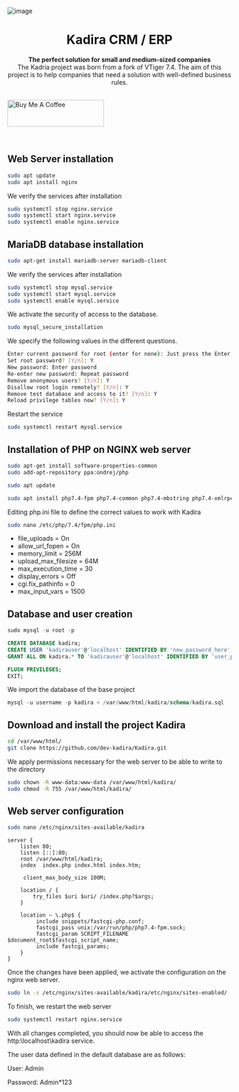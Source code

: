 ![image](https://user-images.githubusercontent.com/89658833/189480151-42ee105c-143b-4697-9cdb-24d54a793279.png)

<div align="center">
  <h1>Kadira CRM / ERP</h1>
</div>
<div align="center">
  <strong>The perfect solution for small and medium-sized companies</strong>
</div>

<div align="center">
The Kadria project was born from a fork of VTiger 7.4. The aim of this project is to help companies that need a solution with well-defined business rules.
</div>

<br>

<a href="https://www.buymeacoffee.com/dibaia" target="_blank"><img src="https://cdn.buymeacoffee.com/buttons/v2/default-yellow.png" alt="Buy Me A Coffee" style="height: 60px !important;width: 217px !important;" ></a>

<br>

## Web Server installation

```bash
sudo apt update
sudo apt install nginx
```
We verify the services after installation

```bash
sudo systemctl stop nginx.service
sudo systemctl start nginx.service
sudo systemctl enable nginx.service
```

## MariaDB database installation

```bash
sudo apt-get install mariadb-server mariadb-client
```
We verify the services after installation

```bash
sudo systemctl stop mysql.service
sudo systemctl start mysql.service
sudo systemctl enable mysql.service
```
We activate the security of access to the database.

```bash
sudo mysql_secure_installation
```
We specify the following values in the different questions.

```bash
Enter current password for root (enter for none): Just press the Enter
Set root password? [Y/n]: Y
New password: Enter password
Re-enter new password: Repeat password
Remove anonymous users? [Y/n]: Y
Disallow root login remotely? [Y/n]: Y
Remove test database and access to it? [Y/n]: Y
Reload privilege tables now? [Y/n]: Y
```

Restart the service

```bash
sudo systemctl restart mysql.service
```

## Installation of PHP on NGINX web server

```bash
sudo apt-get install software-properties-common
sudo add-apt-repository ppa:ondrej/php

sudo apt update

sudo apt install php7.4-fpm php7.4-common php7.4-mbstring php7.4-xmlrpc php7.4-soap php7.4-gd php7.4-xml php7.4-intl php7.4-mysql php7.4-cli php7.4-mcrypt php7.4-ldap php7.4-zip php7.4-curl
```

Editing php.ini file to define the correct values to work with Kadira

```bash
sudo nano /etc/php/7.4/fpm/php.ini
```

- file_uploads = On
- allow_url_fopen = On
- memory_limit = 256M
- upload_max_filesize = 64M
- max_execution_time = 30
- display_errors = Off
- cgi.fix_pathinfo = 0
- max_input_vars = 1500

## Database and user creation

```sql
sudo mysql -u root -p

CREATE DATABASE kadira;
CREATE USER 'kadirauser'@'localhost' IDENTIFIED BY 'new_password_here';
GRANT ALL ON kadira.* TO 'kadirauser'@'localhost' IDENTIFIED BY 'user_password_here' WITH GRANT OPTION;

FLUSH PRIVILEGES;
EXIT;
````

We import the database of the base project

```sql
mysql -u username -p kadira < /var/www/html/kadira/schema/kadira.sql
````

## Download and install the project Kadira

```bash
cd /var/www/html/
git clone https://github.com/dev-kadira/Kadira.git
```
We apply permissions necessary for the web server to be able to write to the directory

```bash
sudo chown -R www-data:www-data /var/www/html/kadira/
sudo chmod -R 755 /var/www/html/kadira/
```

## Web server configuration

```bash
sudo nano /etc/nginx/sites-available/kadira
```

```
server {
    listen 80;
    listen [::]:80;
    root /var/www/html/kadira;
    index  index.php index.html index.htm;

     client_max_body_size 100M;

    location / {
        try_files $uri $uri/ /index.php?$args;        
    }

    location ~ \.php$ {
         include snippets/fastcgi-php.conf;
         fastcgi_pass unix:/var/run/php/php7.4-fpm.sock;
         fastcgi_param SCRIPT_FILENAME $document_root$fastcgi_script_name;
         include fastcgi_params;
    }
}
```

Once the changes have been applied, we activate the configuration on the nginx web server.

```bash
sudo ln -s /etc/nginx/sites-available/kadira/etc/nginx/sites-enabled/
```

To finish, we restart the web server

```bash
sudo systemctl restart nginx.service
```

With all changes completed, you should now be able to access the http:\localhost\kadira service.

The user data defined in the default database are as follows:

User: Admin

Password: Admin*123
